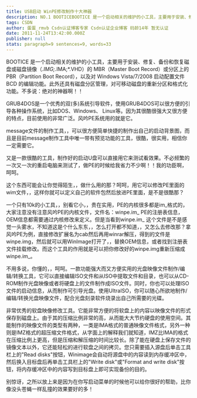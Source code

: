 ```yaml
---
title: USB启动 WinPE修改制作十大神器
description: NO.1 BOOTICEBOOTICE 是一个启动相关的维护的小工具，主要用于安装、修复、备份和恢复磁盘或磁盘镜像（*.IMG;*.IMA;*.VHD）的 MBR（Master Boot Record）或分区上的 PBR（Partition Boot Record），以及对 Windows Vista/7/2008 启动配置文件 BCD 的编辑功能。此外还具有磁盘分区管理，对可移动磁盘的重
tags: CSDN
author: 蛋蛋_rmvb Csdn认证博客专家 Csdn认证企业博客 码龄14年 暂无认证
date: 2011-11-24T13:42:00.000Z
publisher: null
stats: paragraph=9 sentences=9, words=33
---
```

BOOTICE 是一个启动相关的维护的小工具，主要用于安装、修复、备份和恢复磁盘或磁盘镜像（*.IMG;*.IMA;*.VHD）的 MBR（Master Boot Record）或分区上的 PBR（Partition Boot Record），以及对 Windows Vista/7/2008 启动配置文件 BCD 的编辑功能。此外还具有磁盘分区管理，对可移动磁盘的重新分区和格式化功能。不多说：绝对的神器啊！！

GRUB4DOS是一个优秀的双(多)系统引导软件，使用GRUB4DOS可以很方便的引导各种操作系统，比如DOS、Windows、 Linux等。因为其很酷很强大又很方便的特点，目前使用的非常广泛。风吟PE系统用的就是它。

message文件的制作工具，，可以很方便简单快捷的制作出自己的启动背景图，而且是目前message制作工具中唯一带有预览功能的工具，很酷，很实用，相信你一定需要它。

又是一款很酷的工具，制作好的启动U盘可以直接用它来测试看效果。不必频繁的一次又一次的重启电脑来测试了，做PE的时候给我省力不少啊！！我的功臣啊，呵呵。

这个东西可能会让你觉得陌生，，做什么用的那？呵呵，用它可以修改PE里面的wim文件，，这样你就可以定义自己的软件包然后放进PE里面，是不是很酷那？

一个只有10k的小工具，，别看它小，，贵在实用，PE的内核很多都是im_格式的，大家注意没有注意风吟PE的内核文件，文件名：winpe.im_ PE的注册表信息，OEM信息都需要通过内核修改来定义。但是当看到winpe.im_ 这个文件是不是感觉一头雾水，不知道这是个什么东东，，怎么打开都不知道，，又怎么去修改那？拿风吟PE为例，直接修改扩展名为cab然后再用winrar解压，得到的文件是winpe.img，然后就可以用WinImage打开了，，替换OEM信息，或者找到注册表文件挂载修改。而这个工具的作用就是可以把你修改好的winpe.img重新压缩成winpe.im_。

不用多说，你懂的，，呵呵。一款功能强大而又方便实用的光盘映像文件制作/编辑/转换工具，它可以直接编辑ISO文件和从ISO中提取文件和目录，也可以从CD-ROM制作光盘映像或者将硬盘上的文件制作成ISO文件。同时，你也可以处理ISO文件的启动信息，从而制作可引导光盘。使用UltraISO，你可以随心所欲地制作/编辑/转换光盘映像文件，配合光盘刻录软件烧录出自己所需要的光碟。

非常优秀的软盘映像修改工具。它能非常方便的将软盘上的内容以映像文件的形式保存到磁盘上。由于其的压缩比例非常的高，从而能大大节约硬盘的使用空间。其能制作的映像文件的类型有两种，一类是IMA格式的普通映像文件格式，另外一种则是IMZ格式的超压缩文件格式，从字面上的解释我们就知道，IMZ比IMA的格式在压缩比例上更高，但是压缩和解压缩的时间比较长。除了能在硬盘上保存文件的镜像文本以外，它还能轻松的进行软盘之间的拷贝。您只需要插入源盘后单击工具栏上的"Read disks"按钮，Winimage会自动将源盘中的内容读到内存缓冲区中，然后换入目标盘后再单击工具栏上的"Write disk"或"Format and write disk"按钮，将内存缓冲区中的内容写到目标盘上即可实现备份的目的。

别惊讶，之所以放上来是因为在你写启动菜单的时候他可以给你很好的帮助，比你像没头苍蝇一样乱撞的效果要好的多！
